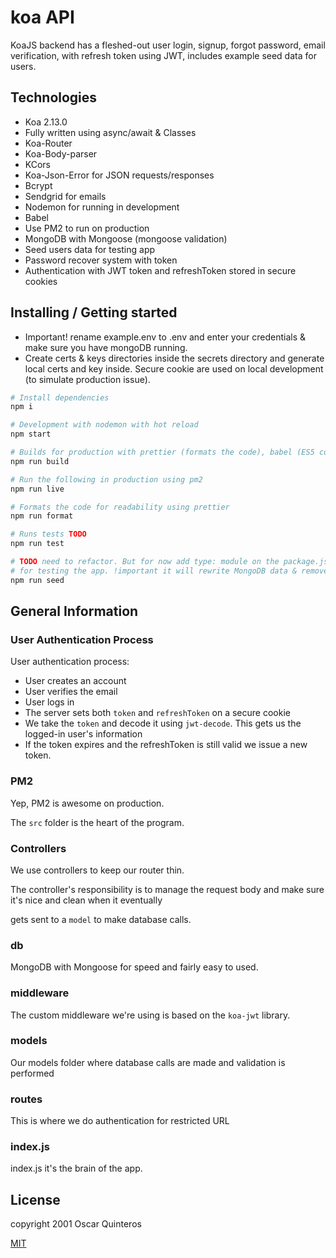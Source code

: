 
# koa API
KoaJS backend has a fleshed-out user login, signup, forgot password, email verification, with refresh token using JWT, includes example seed data for users.

## Technologies
- Koa 2.13.0
- Fully written using async/await & Classes
- Koa-Router
- Koa-Body-parser
- KCors
- Koa-Json-Error for JSON requests/responses
- Bcrypt
- Sendgrid for emails
- Nodemon for running in development
- Babel 
- Use PM2 to run on production
- MongoDB with Mongoose (mongoose validation)
- Seed users data for testing app
- Password recover system with token
- Authentication with JWT token and refreshToken stored in secure cookies

## Installing / Getting started
- Important! rename example.env to .env and enter your credentials & make sure you have mongoDB running.
- Create certs & keys directories inside the secrets directory and generate local certs and key inside. Secure cookie are used on local development (to simulate production issue).

``` bash
# Install dependencies
npm i

# Development with nodemon with hot reload
npm start

# Builds for production with prettier (formats the code), babel (ES5 conpatible) and createss a build directory.
npm run build

# Run the following in production using pm2
npm run live

# Formats the code for readability using prettier
npm run format

# Runs tests TODO
npm run test

# TODO need to refactor. But for now add type: module on the package.json before you run the following to seed users
# for testing the app. !important it will rewrite MongoDB data & remove type: module from package.json after.
npm run seed
```

## General Information

### User Authentication Process

User authentication process:

- User creates an account
- User verifies the email
- User logs in
- The server sets both `token` and `refreshToken` on a secure cookie
- We take the `token` and decode it using `jwt-decode`. This gets us the logged-in user's information
- If the token expires and the refreshToken is still valid we issue a new token. 

### PM2

Yep, PM2 is awesome on production.

The `src` folder is the heart of the program.

### Controllers

We use controllers to keep our router thin. 

The controller's responsibility is to manage the request body and make sure it's nice and clean when it eventually

gets sent to a `model` to make database calls.

### db

MongoDB with Mongoose for speed and fairly easy to used.

### middleware

The custom middleware we're using is based on the `koa-jwt` library.

### models

Our models folder where database calls are made and validation is performed

### routes

This is where we do authentication for restricted URL

### index.js

index.js it's the brain of the app.

## License

copyright 2001 Oscar Quinteros


[MIT](http://opensource.org/licenses/MIT)
